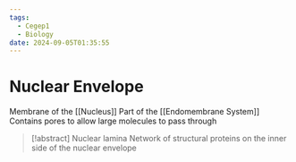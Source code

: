 ```yaml
---
tags:
  - Cegep1
  - Biology
date: 2024-09-05T01:35:55
---
```


# Nuclear Envelope

Membrane of the [[Nucleus]]
Part of the [[Endomembrane System]]
Contains pores to allow large molecules to pass through

> [!abstract] Nuclear lamina
> Network of structural proteins on the inner side of the nuclear envelope